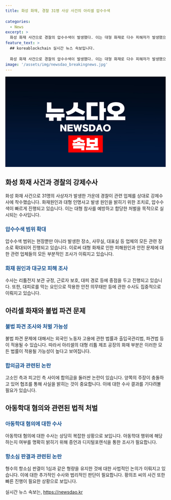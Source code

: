 ```yaml
---
title: 화성 화재, 경찰 31명 사상 사건의 아리셀 압수수색

categories:
  - News
excerpt: >
  화성 화재 사건으로 경찰의 압수수색이 발생했다. 이는 대형 화재로 다수 피해자가 발생했으며, 리튬전지 제조공장의 안전 문제로 압수수색이 이루어진 것으로 보인다. 화재원인과 관련해 범위는 현장과 사무실 등으로 확대되며, 리튬전지 보관 규정, 근로자 배치, 대피 경로 등이 중점으로 조사될 예정이다. 아리셀 관련된 지적된 불법 파견 문제와 관련하여 양측에 양벌 규정이 적용되어 양쪽이 처벌을 받을 것으로 예상된다. 또한, 사망자의 신원 확인과 관련한 어려움이 예상되며, 소방 당국의 3개월 전 경고에도 불구하고 관리 소홀로 인한 책임도 논의되고 있다.
feature_text: >
  ## koreablockchain 실시간 뉴스 속보입니다.

  화성 화재 사건으로 경찰의 압수수색이 발생했다. 이는 대형 화재로 다수 피해자가 발생했으며, 리튬전지 제조공장의 안전 문제로 압수수색이 이루어진 것으로 보인다. 화재원인과 관련해 범위는 현장과 사무실 등으로 확대되며, 리튬전지 보관 규정, 근로자 배치, 대피 경로 등이 중점으로 조사될 예정이다. 아리셀 관련된 지적된 불법 파견 문제와 관련하여 양측에 양벌 규정이 적용되어 양쪽이 처벌을 받을 것으로 예상된다. 또한, 사망자의 신원 확인과 관련한 어려움이 예상되며, 소방 당국의 3개월 전 경고에도 불구하고 관리 소홀로 인한 책임도 논의되고 있다.
image: '/assets/img/newsdao_breakingnews.jpg'
---
```


<p><img src="/assets/img/newsdao_breakingnews.jpg" alt="koreablockchain 속보" /></p>

<h2 data-ke-size="size26">화성 화재 사건과 경찰의 강제수사</h2>

<p data-ke-size="size16">화성 화재 사건으로 31명의 사상자가 발생한 가운데 경찰이 관련 업체를 상대로 강제수사에 착수했습니다. 화재원인과 대형 인명사고 발생 원인을 밝히기 위한 조치로, 압수수색이 빠르게 진행되고 있습니다. 이는 대형 참사를 예방하고 합당한 처벌을 목적으로 실시되는 수사입니다.</p>

<h3><span style="color: #1a5490;">압수수색 범위 확대</span></h3>

<p data-ke-size="size16">압수수색 범위는 현장뿐만 아니라 발생한 장소, 사무실, 대표실 등 업체의 모든 관련 장소로 확대되어 진행되고 있습니다. 이로써 대형 화재로 인한 피해원인과 안전 문제에 대한 관련 업체들의 모든 부분적인 조사가 이뤄지고 있습니다.</p>

<h3><span style="color: #1a5490;">화재 원인과 대규모 피해 조사</span></h3>

<p data-ke-size="size16">수사는 리튬전지 보관 규정, 근로자 보호, 대피 경로 등에 중점을 두고 진행되고 있습니다. 또한, 대피로를 막는 요인으로 작용한 안전 의무태만 등에 관한 수사도 집중적으로 이뤄지고 있습니다.</p>

<h2 data-ke-size="size26">아리셀 화재와 불법 파견 문제</h2>

<h3><span style="color: #1a5490;">불법 파견 조사와 처벌 가능성</span></h3>

<p data-ke-size="size16">불법 파견 문제에 대해서는 외국인 노동자 고용에 관한 법률과 출입국관리법, 파견법 등이 적용될 수 있습니다. 따라서 아리셀의 대형 리튬 제조 공장의 화재 부분은 이러한 모든 법률이 적용될 가능성이 높다고 보여집니다.</p>

<h3><span style="color: #1a5490;">합의금과 관련된 논란</span></h3>

<p data-ke-size="size16">고소인 측과 피고인 측 사이에 합의금을 둘러싼 논란이 있습니다. 양쪽의 주장이 충돌하고 있어 협조를 통해 사실을 밝히는 것이 중요합니다. 이에 대한 수사 결과를 기다려볼 필요가 있습니다.</p>

<h2 data-ke-size="size26">아동학대 혐의와 관련된 법적 처벌</h2>

<h3><span style="color: #1a5490;">아동학대 혐의에 대한 수사</span></h3>

<p data-ke-size="size16">아동학대 혐의에 대한 수사는 상당히 복잡한 상황으로 보입니다. 아동학대 행위에 해당하는지 여부를 명확히 밝히기 위해 증언과 디지털포렌식을 통한 조사가 필요합니다.</p>

<h3><span style="color: #1a5490;">항소심 판결과 관련된 논란</span></h3>

<p data-ke-size="size16">형수의 항소심 판결이 1심과 같은 형량을 유지한 것에 대한 사법적인 논의가 이뤄지고 있습니다. 이에 대한 추가적인 수사와 법리적인 판단이 필요합니다. 황의조 씨의 사건 또한 빠른 진행이 필요한 상황으로 보입니다.</p>
실시간 뉴스 속보는, <a href="https://newsdao.kr" rel="dofollow">https://newsdao.kr</a>


